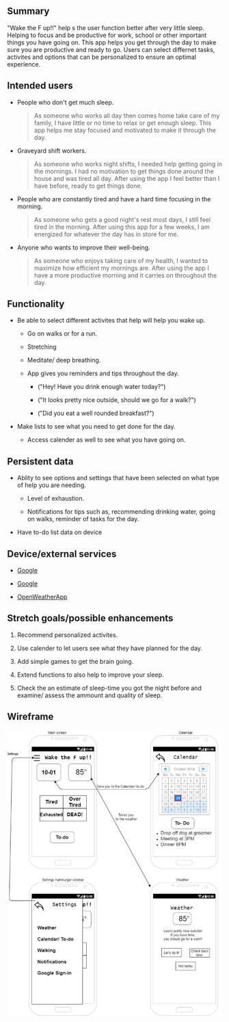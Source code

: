 ## Summary

"Wake the F up!!" help s the user function better after very little sleep. Helping to focus and be productive for work, school or other important things you have going on. This app helps you get through the day to make sure you are productive and ready to go. Users can select differnet tasks, activites and options that can be personalized to ensure an optimal experience. 

## Intended users

* People who don't get much sleep.

    > As someone who works all day then comes home take care of my family, I have little or no time to relax or get enough sleep. This app helps me stay focused and motivated to make it through the day.

* Graveyard shift workers.

	> As someone who works night shifts, I needed help getting going in the mornings. I had no motivation to get things done around the house and was tired all day. After using the app I feel better than I have before, ready to get things done. 

* People who are constantly tired and have a hard time focusing in the morning.

	> As someone who gets a good night's rest most days, I still feel tired in the morning. After using this app for a few weeks, I am energized for whatever the day has in store for me. 

* Anyone who wants to improve their well-being.

	> As someone who enjoys taking care of my health, I wanted to maximize how efficient my mornings are. After using the app I have a more productive morning and it carries on throughout the day.

## Functionality

* Be able to select different activites that help will help you wake up.

	* Go on walks or for a run.
	
	* Stretching
	
	* Meditate/ deep breathing.
	
	* App gives you reminders and tips throughout the day.

		* ("Hey! Have you drink enough water today?")
	
		* ("It looks pretty nice outside, should we go for a walk?")
	
		* ("Did you eat a well rounded breakfast?")
	
* Make lists to see what you need to get done for the day.
	 
	 * Access calender as well to see what you have going on.

## Persistent data

* Ablity to see options and settings that have been selected on what type of help you are needing.

	* Level of exhaustion.
	
	* Notifications for tips such as, recommending drinking water, going on walks, reminder of tasks for the day.

* Have to-do list data on device

## Device/external services

* [Google](https://developers.google.com/calendar "Google calender") 

* [Google](https://developers.google.com/identity/sign-in/android/sign-in "Google Sign-in")

* [OpenWeatherApp](https://rapidapi.com/community/api/open-weather-map "OpenWeatherApp")

## Stretch goals/possible enhancements 

1. Recommend personalized activites.

2. Use calender to let users see what they have planned for the day.

3. Add simple games to get the brain going.

4. Extend functions to also help to improve your sleep. 

5. Check the an estimate of sleep-time you got the night before and examine/ assess the ammount and quality of sleep.


## Wireframe

![Wireframe diagram](img/wireframe.png)